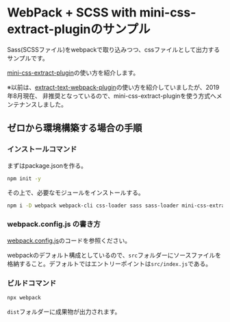# WebPack + SCSS with mini-css-extract-pluginのサンプル

Sass(SCSSファイル)をwebpackで取り込みつつ、cssファイルとして出力するサンプルです。

[mini-css-extract-plugin](https://github.com/webpack-contrib/mini-css-extract-plugin)の使い方を紹介します。

※以前は、[extract\-text\-webpack\-plugin](https://github.com/webpack-contrib/extract-text-webpack-plugin)の使い方を紹介していましたが、2019年8月現在、
非推奨となっているので、mini-css-extract-pluginを使う方式へメンテナンスしました。

## ゼロから環境構築する場合の手順

### インストールコマンド

まずはpackage.jsonを作る。

```bash
npm init -y
```

その上で、必要なモジュールをインストールする。

```bash
npm i -D webpack webpack-cli css-loader sass sass-loader mini-css-extract-plugin
```

### webpack.config.js の書き方

[webpack.config.js](webpack.config.js)のコードを参照ください。

webpackのデフォルト構成としているので、`src`フォルダーにソースファイルを格納すること。デフォルトではエントリーポイントは`src/index.js`である。

### ビルドコマンド

```bash
npx webpack
```

`dist`フォルダーに成果物が出力されます。

